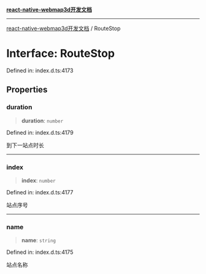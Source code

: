 [**react-native-webmap3d开发文档**](../README.md)

***

[react-native-webmap3d开发文档](../globals.md) / RouteStop

# Interface: RouteStop

Defined in: index.d.ts:4173

## Properties

### duration

> **duration**: `number`

Defined in: index.d.ts:4179

到下一站点时长

***

### index

> **index**: `number`

Defined in: index.d.ts:4177

站点序号

***

### name

> **name**: `string`

Defined in: index.d.ts:4175

站点名称

